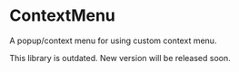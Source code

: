 # ContextMenu
A popup/context menu for using custom context menu.

This library is outdated. New version will be released soon.
